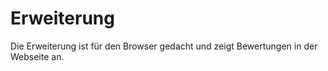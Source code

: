 # Erweiterung
Die Erweiterung ist für den Browser gedacht und zeigt Bewertungen in der Webseite an.
